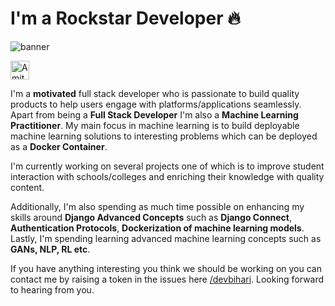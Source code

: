 # I'm a Rockstar Developer 🔥

<!--
**devbihari/devbihari** is a ✨ _special_ ✨ repository because its `README.md` (this file) appears on your GitHub profile.

Here are some ideas to get you started:

- 🔭 I’m currently working on ...
- 🌱 I’m currently learning ...
- 👯 I’m looking to collaborate on ...
- 🤔 I’m looking for help with ...
- 💬 Ask me about ...
- 📫 How to reach me: ...
- 😄 Pronouns: ...
- ⚡ Fun fact: ...
-->

![banner](https://raw.githubusercontent.com/devbihari/devbihari/master/banner.png)

<a href="https://dev.to/jha">
  <img src="https://d2fltix0v2e0sb.cloudfront.net/dev-badge.svg" alt="Amit jha's DEV Profile" height="30" width="30">
</a> 

I'm a __motivated__ full stack developer who is passionate to build quality products to help users engage with platforms/applications seamlessly. Apart from being a __Full Stack Developer__ I'm also a __Machine Learning Practitioner__. My main focus in machine learning is to build deployable machine learning solutions to interesting problems which can be deployed as a __Docker Container__.

I'm currently working on several projects one of which is to improve student interaction with schools/colleges and enriching their knowledge with quality content.

Additionally, I'm also spending as much time possible on enhancing my skills around __Django Advanced Concepts__ such as __Django Connect__, __Authentication Protocols__, __Dockerization of machine learning models__. Lastly, I'm spending learning advanced machine learning concepts such as __GANs, NLP, RL etc__.

If you have anything interesting you think we should be working on you can contact me by raising a token in the issues here [/devbihari](https://github.com/devbihari/devbihari/issues). Looking forward to hearing from you.
